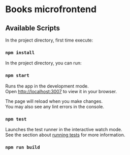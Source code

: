 # Books microfrontend

## Available Scripts
In the project directory, first time execute:

### `npm install`

In the project directory, you can run:

### `npm start`

Runs the app in the development mode.\
Open [http://localhost:3007](http://localhost:3007) to view it in your browser.

The page will reload when you make changes.\
You may also see any lint errors in the console.

### `npm test`

Launches the test runner in the interactive watch mode.\
See the section about [running tests](https://facebook.github.io/create-react-app/docs/running-tests) for more information.

### `npm run build`